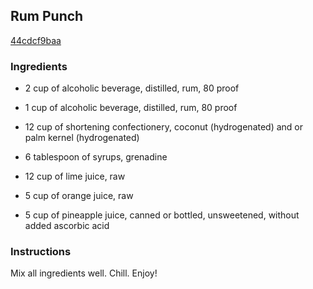## Rum Punch

[44cdcf9baa](http://www.food.com/recipe/rum-punch-339899)

### Ingredients

 - 2 cup of alcoholic beverage, distilled, rum, 80 proof

 - 1 cup of alcoholic beverage, distilled, rum, 80 proof

 - 12 cup of shortening confectionery, coconut (hydrogenated) and or palm kernel (hydrogenated)

 - 6 tablespoon of syrups, grenadine

 - 12 cup of lime juice, raw

 - 5 cup of orange juice, raw

 - 5 cup of pineapple juice, canned or bottled, unsweetened, without added ascorbic acid

### Instructions

Mix all ingredients well. Chill. Enjoy!